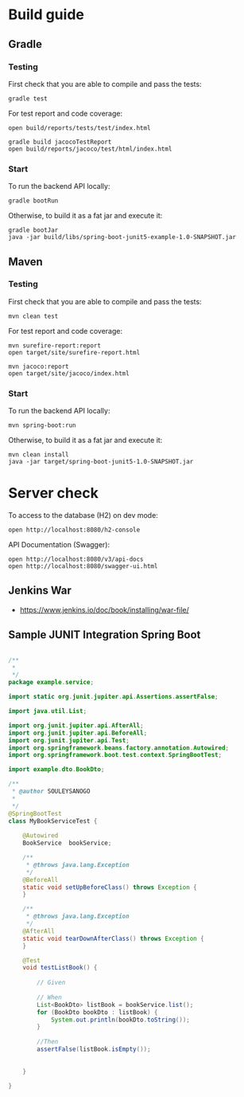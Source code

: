 # Build guide
## Gradle

### Testing
First check that you are able to compile and pass the tests:
```
gradle test
```

For test report and code coverage: 

```
open build/reports/tests/test/index.html

gradle build jacocoTestReport
open build/reports/jacoco/test/html/index.html
```

### Start

To run the backend API locally: 

```
gradle bootRun
```

Otherwise, to build it as a fat jar and execute it:

```
gradle bootJar
java -jar build/libs/spring-boot-junit5-example-1.0-SNAPSHOT.jar
```

## Maven

### Testing
First check that you are able to compile and pass the tests:
```
mvn clean test
```

For test report and code coverage: 

```
mvn surefire-report:report
open target/site/surefire-report.html

mvn jacoco:report
open target/site/jacoco/index.html
```

### Start

To run the backend API locally: 

```
mvn spring-boot:run
```

Otherwise, to build it as a fat jar and execute it:

```
mvn clean install 
java -jar target/spring-boot-junit5-1.0-SNAPSHOT.jar
```

# Server check

To access to the database (H2) on dev mode:

```
open http://localhost:8080/h2-console 
```

API Documentation (Swagger): 

```
open http://localhost:8080/v3/api-docs
open http://localhost:8080/swagger-ui.html
```
## Jenkins War
- https://www.jenkins.io/doc/book/installing/war-file/

##  Sample JUNIT Integration  Spring Boot
```java

/**
 * 
 */
package example.service;

import static org.junit.jupiter.api.Assertions.assertFalse;

import java.util.List;

import org.junit.jupiter.api.AfterAll;
import org.junit.jupiter.api.BeforeAll;
import org.junit.jupiter.api.Test;
import org.springframework.beans.factory.annotation.Autowired;
import org.springframework.boot.test.context.SpringBootTest;

import example.dto.BookDto;

/**
 * @author SOULEYSANOGO
 *
 */
@SpringBootTest
class MyBookServiceTest {
	
	@Autowired
	BookService  bookService;

	/**
	 * @throws java.lang.Exception
	 */
	@BeforeAll
	static void setUpBeforeClass() throws Exception {
	}

	/**
	 * @throws java.lang.Exception
	 */
	@AfterAll
	static void tearDownAfterClass() throws Exception {
	}

	@Test
	void testListBook() {
		
		// Given
		
		// When
		List<BookDto> listBook = bookService.list();
		for (BookDto bookDto : listBook) {
			System.out.println(bookDto.toString());
		}
		
		//Then
		assertFalse(listBook.isEmpty());
		
		
	}

}


```
